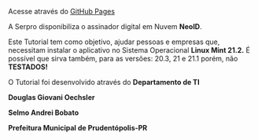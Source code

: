 Acesse através do [GitHub Pages](https://doguibnu.github.io/serpro-mint-21-2/linux-serpro/)


A Serpro disponibiliza o assinador digital em Nuvem **NeoID**.

Este Tutorial tem como objetivo, ajudar pessoas e empresas que, necessitam instalar o aplicativo no Sistema Operacional **Linux Mint 21.2.** É possível que sirva também, para as versões: 20.3, 21 e 21.1 porém, não **TESTADOS!**

O Tutorial foi desenvolvido através do **Departamento de TI**

**Douglas Giovani Oechsler**

**Selmo Andrei Bobato**

**Prefeitura Municipal de Prudentópolis-PR**



